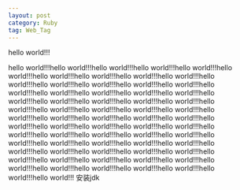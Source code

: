 ```yaml
---
layout: post
category: Ruby
tag: Web_Tag
---
```




hello world!!!

hello world!!!hello world!!!hello world!!!hello world!!!hello world!!!hello world!!!hello world!!!hello world!!!hello world!!!hello world!!!hello world!!!hello world!!!hello world!!!hello world!!!hello world!!!hello world!!!hello world!!!hello world!!!hello world!!!hello world!!!hello world!!!hello world!!!hello world!!!hello world!!!hello world!!!hello world!!!hello world!!!hello world!!!hello world!!!hello world!!!hello world!!!hello world!!!hello world!!!hello world!!!hello world!!!hello world!!!hello world!!!hello world!!!hello world!!!hello world!!!hello world!!!hello world!!!hello world!!!hello world!!!hello world!!!hello world!!!hello world!!!hello world!!!hello world!!!hello world!!!hello world!!!hello world!!!hello world!!!hello world!!!hello world!!!hello world!!!hello world!!!hello world!!!hello world!!!hello world!!!hello world!!!hello world!!!hello world!!!hello world!!!hello world!!!hello world!!!hello world!!!
安装jdk

